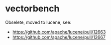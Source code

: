 # vectorbench

Obselete, moved to lucene, see:
* https://github.com/apache/lucene/pull/12663
* https://github.com/apache/lucene/pull/12667
